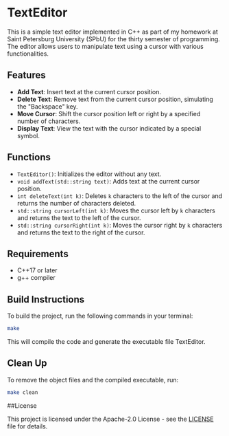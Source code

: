 # TextEditor

This is a simple text editor implemented in C++ as part of my homework at Saint Petersburg University (SPbU) for the thirty semester of programming. The editor allows users to manipulate text using a cursor with various functionalities.

## Features

- **Add Text**: Insert text at the current cursor position.
- **Delete Text**: Remove text from the current cursor position, simulating the "Backspace" key.
- **Move Cursor**: Shift the cursor position left or right by a specified number of characters.
- **Display Text**: View the text with the cursor indicated by a special symbol.

## Functions

- `TextEditor()`: Initializes the editor without any text.
- `void addText(std::string text)`: Adds text at the current cursor position.
- `int deleteText(int k)`: Deletes `k` characters to the left of the cursor and returns the number of characters deleted.
- `std::string cursorLeft(int k)`: Moves the cursor left by `k` characters and returns the text to the left of the cursor.
- `std::string cursorRight(int k)`: Moves the cursor right by `k` characters and returns the text to the right of the cursor.

## Requirements

- C++17 or later
- g++ compiler

## Build Instructions

To build the project, run the following commands in your terminal:

```bash
make
```
This will compile the code and generate the executable file TextEditor.

## Clean Up

To remove the object files and the compiled executable, run:

```bash
make clean
```
##License

This project is licensed under the Apache-2.0 License - see the [LICENSE](LICENSE) file for details.
